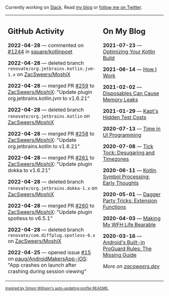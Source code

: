 Currently working on [Slack](https://slack.com/). Read [my blog](https://zacsweers.dev/) or [follow me on Twitter](https://twitter.com/ZacSweers).

<table><tr><td valign="top" width="60%">

## GitHub Activity
<!-- githubActivity starts -->
**2022-04-28** — commented on [#1244](https://github.com/square/kotlinpoet/issues/1244#issuecomment-1112705182) in [square/kotlinpoet](https://github.com/square/kotlinpoet)

**2022-04-28** — deleted branch `renovate/org.jetbrains.kotlin.jvm-1.x` on [ZacSweers/MoshiX](https://github.com/ZacSweers/MoshiX)

**2022-04-28** — merged PR [#259](https://github.com/ZacSweers/MoshiX/pull/259) to [ZacSweers/MoshiX](https://github.com/ZacSweers/MoshiX): "Update plugin org.jetbrains.kotlin.jvm to v1.6.21"

**2022-04-28** — deleted branch `renovate/org.jetbrains.kotlin` on [ZacSweers/MoshiX](https://github.com/ZacSweers/MoshiX)

**2022-04-28** — merged PR [#258](https://github.com/ZacSweers/MoshiX/pull/258) to [ZacSweers/MoshiX](https://github.com/ZacSweers/MoshiX): "Update org.jetbrains.kotlin to v1.6.21"

**2022-04-28** — merged PR [#261](https://github.com/ZacSweers/MoshiX/pull/261) to [ZacSweers/MoshiX](https://github.com/ZacSweers/MoshiX): "Update plugin dokka to v1.6.21"

**2022-04-28** — deleted branch `renovate/org.jetbrains.dokka-1.x` on [ZacSweers/MoshiX](https://github.com/ZacSweers/MoshiX)

**2022-04-28** — merged PR [#260](https://github.com/ZacSweers/MoshiX/pull/260) to [ZacSweers/MoshiX](https://github.com/ZacSweers/MoshiX): "Update plugin spotless to v6.5.1"

**2022-04-28** — deleted branch `renovate/com.diffplug.spotless-6.x` on [ZacSweers/MoshiX](https://github.com/ZacSweers/MoshiX)

**2022-04-25** — opened issue [#15](https://github.com/paug/AndroidMakersApp-iOS/issues/15) on [paug/AndroidMakersApp-iOS](https://github.com/paug/AndroidMakersApp-iOS): "App crashes on launch after crashing during session viewing"
<!-- githubActivity ends -->
</td><td valign="top" width="40%">

## On My Blog
<!-- blog starts -->
**2021-07-23** — [Optimizing Your Kotlin Build](https://www.zacsweers.dev/optimizing-your-kotlin-build/)

**2021-06-14** — [How I Work](https://www.zacsweers.dev/how-i-work/)

**2021-02-02** — [Disposables Can Cause Memory Leaks](https://www.zacsweers.dev/disposables-can-cause-memory-leaks/)

**2021-01-29** — [Kapt's Hidden Test Costs](https://www.zacsweers.dev/kapts-hidden-test-costs/)

**2020-07-13** — [Time in UI Programming](https://www.zacsweers.dev/time-in-ui/)

**2020-07-08** — [Tick Tock: Desugaring and Timezones](https://www.zacsweers.dev/ticktock-desugaring-timezones/)

**2020-06-11** — [Kotlin Symbol Processing: Early Thoughts](https://www.zacsweers.dev/kotlin-symbol-processor-early-thoughts/)

**2020-05-01** — [Dagger Party Tricks: Extension Functions](https://www.zacsweers.dev/dagger-party-tricks-extension-functions/)

**2020-04-03** — [Making My WFH Life Bearable](https://www.zacsweers.dev/making-wfh-life-bearable/)

**2020-03-16** — [Android's Built-in ProGuard Rules: The Missing Guide](https://www.zacsweers.dev/android-proguard-rules/)
<!-- blog ends -->
_More on [zacsweers.dev](https://zacsweers.dev/)_
</td></tr></table>

<sub><a href="https://simonwillison.net/2020/Jul/10/self-updating-profile-readme/">Inspired by Simon Willison's auto-updating profile README.</a></sub>